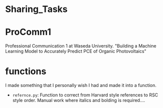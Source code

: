 # Sharing_Tasks

# ProComm1
Professional Communication 1 at Waseda University.
"Building a Machine Learning Model to Accurately Predict PCE of Organic Photovoltaics"


# functions
I made something that I personally wish I had and made it into a function.

- `refernce.py`: Function to correct from Harvard style references to RSC style order. Manual work where italics and bolding is required....

